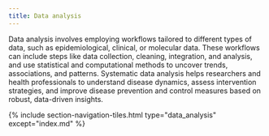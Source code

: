 ```yaml
---
title: Data analysis
---
```


Data analysis involves employing workflows tailored to different types of data, such as epidemiological, clinical, or molecular data. These workflows can include steps like data collection, cleaning, integration, and analysis, and use statistical and computational methods to uncover trends, associations, and patterns. Systematic data analysis helps researchers and health professionals to understand disease dynamics, assess intervention strategies, and improve disease prevention and control measures based on robust, data-driven insights.


{% include section-navigation-tiles.html type="data_analysis" except="index.md" %}

